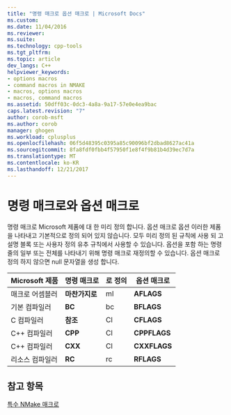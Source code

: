 ```yaml
---
title: "명령 매크로 옵션 매크로 | Microsoft Docs"
ms.custom: 
ms.date: 11/04/2016
ms.reviewer: 
ms.suite: 
ms.technology: cpp-tools
ms.tgt_pltfrm: 
ms.topic: article
dev_langs: C++
helpviewer_keywords:
- options macros
- command macros in NMAKE
- macros, options macros
- macros, command macros
ms.assetid: 50dff03c-0dc3-4a8a-9a17-57e0e4ea9bac
caps.latest.revision: "7"
author: corob-msft
ms.author: corob
manager: ghogen
ms.workload: cplusplus
ms.openlocfilehash: 06f5d48395c0395a85c90096bf2dbad8627ac41a
ms.sourcegitcommit: 8fa8fdf0fbb4f57950f1e8f4f9b81b4d39ec7d7a
ms.translationtype: MT
ms.contentlocale: ko-KR
ms.lasthandoff: 12/21/2017
---
```

# <a name="command-macros-and-options-macros"></a>명령 매크로와 옵션 매크로
명령 매크로 Microsoft 제품에 대 한 미리 정의 합니다. 옵션 매크로 옵션 이러한 제품을 나타내고 기본적으로 정의 되어 있지 않습니다. 모두 미리 정의 된 규칙에 사용 되 고 설명 블록 또는 사용자 정의 유추 규칙에서 사용할 수 있습니다. 옵션을 포함 하는 명령줄의 일부 또는 전체를 나타내기 위해 명령 매크로 재정의할 수 있습니다. 옵션 매크로 정의 하지 않으면 null 문자열을 생성 합니다.  
  
|Microsoft 제품|명령 매크로|로 정의|옵션 매크로|  
|-----------------------|-------------------|----------------|-------------------|  
|매크로 어셈블러|**마찬가지로**|ml|**AFLAGS**|  
|기본 컴파일러|**BC**|bc|**BFLAGS**|  
|C 컴파일러|**참조**|Cl|**CFLAGS**|  
|C++ 컴파일러|**CPP**|Cl|**CPPFLAGS**|  
|C++ 컴파일러|**CXX**|Cl|**CXXFLAGS**|  
|리소스 컴파일러|**RC**|rc|**RFLAGS**|  
  
## <a name="see-also"></a>참고 항목  
 [특수 NMake 매크로](../build/special-nmake-macros.md)